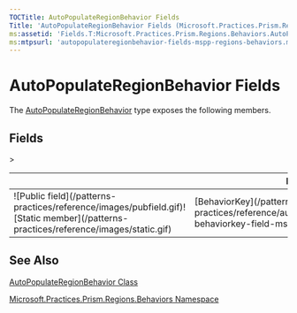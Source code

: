 ```yaml
---
TOCTitle: AutoPopulateRegionBehavior Fields
Title: 'AutoPopulateRegionBehavior Fields (Microsoft.Practices.Prism.Regions.Behaviors)'
ms:assetid: 'Fields.T:Microsoft.Practices.Prism.Regions.Behaviors.AutoPopulateRegionBehavior'
ms:mtpsurl: 'autopopulateregionbehavior-fields-mspp-regions-behaviors.md'
---
```



# AutoPopulateRegionBehavior Fields

The [AutoPopulateRegionBehavior](/patterns-practices/reference/autopopulateregionbehavior-class-mspp-regions-behaviors) type exposes the following members.

## Fields


<table>

<thead>
<tr class="header">
<th> </th>
<th>Name</th>
<th>Description</th>
</tr>
</thead>
<tbody>
<tr class="odd">
<td>![Public field](/patterns-practices/reference/images/pubfield.gif)![Static member](/patterns-practices/reference/images/static.gif)</td>
<td>[BehaviorKey](/patterns-practices/reference/autopopulateregionbehavior-behaviorkey-field-mspp-regions-behaviors)</td>>

<td><div class="summary">
The key of this behavior.
</div></td>
</tr>
</tbody>
</table>

## See Also

[AutoPopulateRegionBehavior Class](/patterns-practices/reference/autopopulateregionbehavior-class-mspp-regions-behaviors)

[Microsoft.Practices.Prism.Regions.Behaviors Namespace](/patterns-practices/reference/mspp-regions-behaviors-namespace)

